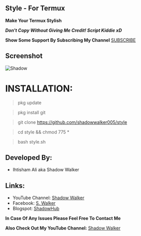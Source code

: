 ## Style - For Termux

**Make Your Termux Stylish**

***Don't Copy Without Giving Me Credit! Script Kiddie xD***

**Show Some Support By Subscribing My Channel** [SUBSCRIBE](https://youtube.com/ShadowWalkerYT)

## Screenshot
![Shadow](https://github.com/shadowwalker005/style/blob/master/Screenshot_2020-07-18-14-44-47.png)




# INSTALLATION:

> pkg update

> pkg install git

> git clone https://github.com/shadowwalker005/style

> cd style && chmod 775 *

> bash style.sh



## Developed By:
- Ihtisham Ali aka Shadow Walker
## Links:
- YouTube Channel: [Shadow Walker](https://youtube.com/ShadowWalkerYT)
- Facebook: [S. Walker](https://facebook.com/ShadowWalkerYT)
- Blogspot: [ShadowHub]( https://shadowhub.blogspot.com)



**In Case Of Any Issues Please Feel Free To Contact Me**

**Also Check Out My YouTube Channel:** [Shadow Walker](https://youtube.com/ShadowWalkerYT)


